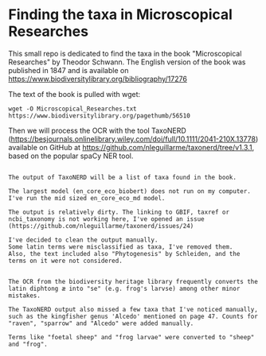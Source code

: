 # Finding the taxa in Microscopical Researches


This small repo is dedicated to find the taxa in the book "Microscopical Researches" by Theodor Schwann. The English version of the book was published in 1847 and is available on https://www.biodiversitylibrary.org/bibliography/17276

The  text of the book is pulled with wget:

```
wget -O Microscopical_Researches.txt https://www.biodiversitylibrary.org/pagethumb/56510 
```

Then we will process the OCR with the tool TaxoNERD (https://besjournals.onlinelibrary.wiley.com/doi/full/10.1111/2041-210X.13778) available on GitHub at https://github.com/nleguillarme/taxonerd/tree/v1.3.1, based on the popular spaCy NER tool. 

```

The output of TaxoNERD will be a list of taxa found in the book.

The largest model (en_core_eco_biobert) does not run on my computer. I've run the mid sized en_core_eco_md model. 

The output is relatively dirty. The linking to GBIF, taxref or ncbi_taxonomy is not working here, I've opened an issue (https://github.com/nleguillarme/taxonerd/issues/24)

I've decided to clean the output manually. 
Some latin terms were misclassified as taxa, I've removed them.
Also, the text included also "Phytogenesis" by Schleiden, and the terms on it were not considered. 


The OCR from the biodiversity heritage library frequently converts the latin diphtong æ into "se" (e.g. frog's larvse) among other minor mistakes.

The TaxoNERD output also missed a few taxa that I've noticed manually, such as the kingfisher genus 'Alcedo' mentioned on page 47. Counts for "raven", "sparrow" and "Alcedo" were added manually.

Terms like "foetal sheep" and "frog larvae" were converted to "sheep" and "frog". 